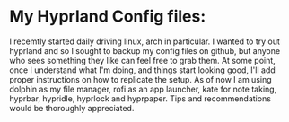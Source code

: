 # My Hyprland Config files:
I recemtly started daily driving linux, arch in particular. I wanted to try out hyprland and so I sought to backup my config files on github, but anyone who sees something they like can feel free to grab them. At some point, once I understand what I'm doing, and things start looking good, I'll add proper instructions on how to 
replicate the setup. As of now I am using dolphin as my file manager, rofi as an app launcher, kate for note taking, hyprbar, hypridle, hyprlock and hyprpaper. Tips and recommendations would be thoroughly appreciated.
